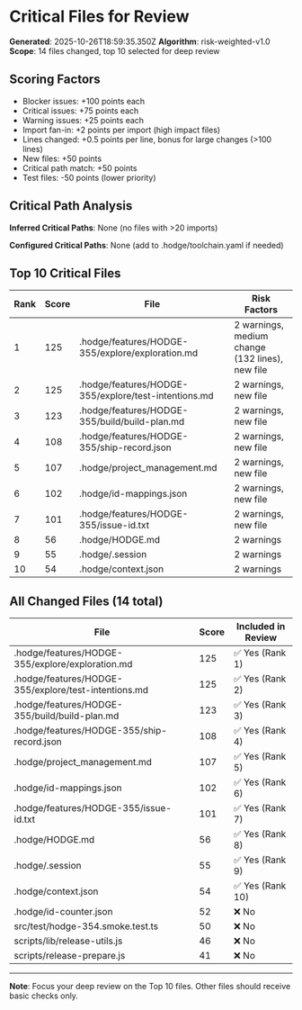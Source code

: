 # Critical Files for Review

**Generated**: 2025-10-26T18:59:35.350Z
**Algorithm**: risk-weighted-v1.0
**Scope**: 14 files changed, top 10 selected for deep review

## Scoring Factors

- Blocker issues: +100 points each
- Critical issues: +75 points each
- Warning issues: +25 points each
- Import fan-in: +2 points per import (high impact files)
- Lines changed: +0.5 points per line, bonus for large changes (>100 lines)
- New files: +50 points
- Critical path match: +50 points
- Test files: -50 points (lower priority)

## Critical Path Analysis

**Inferred Critical Paths**: None (no files with >20 imports)

**Configured Critical Paths**: None (add to .hodge/toolchain.yaml if needed)

## Top 10 Critical Files

| Rank | Score | File | Risk Factors |
|------|-------|------|-------------|
| 1 | 125 | .hodge/features/HODGE-355/explore/exploration.md | 2 warnings, medium change (132 lines), new file |
| 2 | 125 | .hodge/features/HODGE-355/explore/test-intentions.md | 2 warnings, new file |
| 3 | 123 | .hodge/features/HODGE-355/build/build-plan.md | 2 warnings, new file |
| 4 | 108 | .hodge/features/HODGE-355/ship-record.json | 2 warnings, new file |
| 5 | 107 | .hodge/project_management.md | 2 warnings, new file |
| 6 | 102 | .hodge/id-mappings.json | 2 warnings, new file |
| 7 | 101 | .hodge/features/HODGE-355/issue-id.txt | 2 warnings, new file |
| 8 | 56 | .hodge/HODGE.md | 2 warnings |
| 9 | 55 | .hodge/.session | 2 warnings |
| 10 | 54 | .hodge/context.json | 2 warnings |

## All Changed Files (14 total)

| File | Score | Included in Review |
|------|-------|-----------------|
| .hodge/features/HODGE-355/explore/exploration.md | 125 | ✅ Yes (Rank 1) |
| .hodge/features/HODGE-355/explore/test-intentions.md | 125 | ✅ Yes (Rank 2) |
| .hodge/features/HODGE-355/build/build-plan.md | 123 | ✅ Yes (Rank 3) |
| .hodge/features/HODGE-355/ship-record.json | 108 | ✅ Yes (Rank 4) |
| .hodge/project_management.md | 107 | ✅ Yes (Rank 5) |
| .hodge/id-mappings.json | 102 | ✅ Yes (Rank 6) |
| .hodge/features/HODGE-355/issue-id.txt | 101 | ✅ Yes (Rank 7) |
| .hodge/HODGE.md | 56 | ✅ Yes (Rank 8) |
| .hodge/.session | 55 | ✅ Yes (Rank 9) |
| .hodge/context.json | 54 | ✅ Yes (Rank 10) |
| .hodge/id-counter.json | 52 | ❌ No |
| src/test/hodge-354.smoke.test.ts | 50 | ❌ No |
| scripts/lib/release-utils.js | 46 | ❌ No |
| scripts/release-prepare.js | 41 | ❌ No |

---
**Note**: Focus your deep review on the Top 10 files. Other files should receive basic checks only.
